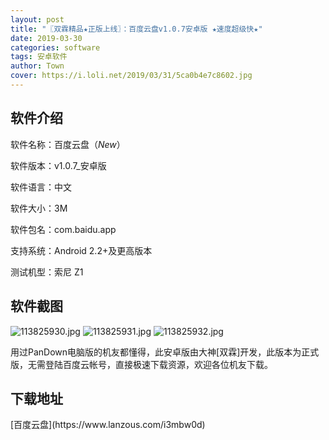 ```yaml
---
layout: post
title: "〖双霖精品★正版上线〗：百度云盘v1.0.7安卓版 ★速度超级快★"
date: 2019-03-30
categories: software
tags: 安卓软件
author: Town
cover: https://i.loli.net/2019/03/31/5ca0b4e7c8602.jpg
---
```


## 软件介绍

软件名称：百度云盘（*New*）

软件版本：v1.0.7_安卓版

软件语言：中文

软件大小：3M

软件包名：com.baidu.app

支持系统：Android 2.2+及更高版本

测试机型：索尼 Z1 

## 软件截图

![113825930.jpg](https://i.loli.net/2019/03/31/5ca0b4e7c8602.jpg)
![113825931.jpg](https://i.loli.net/2019/03/31/5ca0b53d586b2.jpg)
![113825932.jpg](https://i.loli.net/2019/03/31/5ca0b53e5620a.jpg)


用过PanDown电脑版的机友都懂得，此安卓版由大神[双霖]开发，此版本为正式版，无需登陆百度云帐号，直接极速下载资源，欢迎各位机友下载。

## 下载地址

<span id="psd">
[百度云盘](https://www.lanzous.com/i3mbw0d)  
</span>


